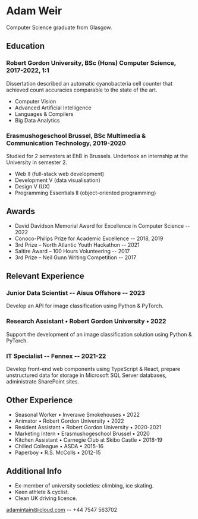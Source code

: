 # Adam Weir
Computer Science graduate from Glasgow.

## Education
### Robert Gordon University, BSc (Hons) Computer Science, 2017-2022, 1:1
Dissertation described an automatic cyanobacteria cell counter that achieved count accuracies comparable to the state of the art.
- Computer Vision
- Advanced Artificial Intelligence
- Languages & Compilers
- Big Data Analytics

### Erasmushogeschool Brussel, BSc Multimedia & Communication Technology, 2019-2020
Studied for 2 semesters at EhB in Brussels. Undertook an internship at the University in semester 2.
- Web II (full-stack web development)
- Development V (data visualisation)
- Design V (UX)
- Programming Essentials II (object-oriented programming)

## Awards
- David Davidson Memorial Award for Excellence in Computer Science -- 2022
- Conoco-Philips Prize for Academic Excellence -- 2018, 2019
- 3rd Prize – North Atlantic Youth Hackathon -- 2021
- Saltire Award – 100 Hours Volunteering -- 2017
- 3rd Prize – Neil Gunn Writing Competition -- 2017

## Relevant Experience
### Junior Data Scientist -- Aisus Offshore -- 2023
Develop an API for image classification using Python & PyTorch.

### Research Assistant • Robert Gordon University • 2022
Support the development of an image classification solution using Python & PyTorch.

### IT Specialist -- Fennex -- 2021-22
Develop front-end web components using TypeScript & React, prepare unstructured data for storage in Microsoft SQL Server databases, administrate SharePoint sites.

## Other Experience
- Seasonal Worker • Inverawe Smokehouses • 2022
- Animator • Robert Gordon University • 2022
- Resident Assistant • Robert Gordon University • 2020-2021
- Marketing Intern • Erasmushogeschool Brussel • 2020
- Kitchen Assistant • Carnegie Club at Skibo Castle • 2018-19
- Chilled Colleague • ASDA • 2015-16
- Paperboy • R.S. McColls • 2012-15

## Additional Info
- Ex-member of university societies: climbing, ice skating.
- Keen athlete & cyclist.
- Clean UK driving licence.

adamintain@icloud.com -- +44 7547 563702

